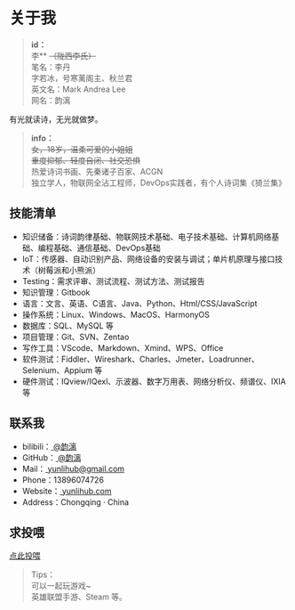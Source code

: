 # 关于我

> **id：**  
> 李** <s>（陇西李氏）</s>  
> 笔名：李丹  
> 字若冰，号寒蓠阁主、秋兰君  
> 英文名：Mark Andrea Lee  
> 网名：韵漓  

有光就读诗，无光就做梦。

> **info：**  
> <s>女，18岁，温柔可爱的小姐姐</s>  
> <s>重度抑郁、轻度自闭、社交恐惧</s>  
> 热爱诗词书画、先秦诸子百家、ACGN  
> 独立学人，物联网全沾工程师，DevOps实践者，有个人诗词集《猗兰集》  

## 技能清单  

- 知识储备：诗词韵律基础、物联网技术基础、电子技术基础、计算机网络基础、编程基础、通信基础、DevOps基础
- IoT：传感器、自动识别产品、网络设备的安装与调试；单片机原理与接口技术（树莓派和小熊派）
- Testing：需求评审、测试流程、测试方法、测试报告
- 知识管理：Gitbook
- 语言：文言、英语、C语言、Java、Python、Html/CSS/JavaScript
- 操作系统：Linux、Windows、MacOS、HarmonyOS
- 数据库：SQL、MySQL 等
- 项目管理：Git、SVN、Zentao
- 写作工具：VScode、Markdown、Xmind、WPS、Office
- 软件测试：Fiddler、Wireshark、Charles、Jmeter、Loadrunner、Selenium、Appium 等
- 硬件测试：IQview/IQexl、示波器、数字万用表、网络分析仪、频谱仪、IXIA 等

## 联系我

- bilibili：<a href="https://space.bilibili.com/82783756/" target="_blank"> @韵漓</a>  
- GitHub：<a href="https://github.com/yunliyo" target="_blank"> @韵漓</a>  
- Mail：<a href="mailto:yunlihub@gmail.com" target="_blank"> yunlihub@gmail.com</a>  
- Phone：13896074726  
- Website：<a href="https://yunlihub.com/" target="_blank"> yunlihub.com</a>  
- Address：Chongqing · China

## 求投喂

<a href="https://yunlihub.com/donate/" target="_blank">点此投喂</a>
> Tips：  
> 可以一起玩游戏~  
> 英雄联盟手游、Steam 等。